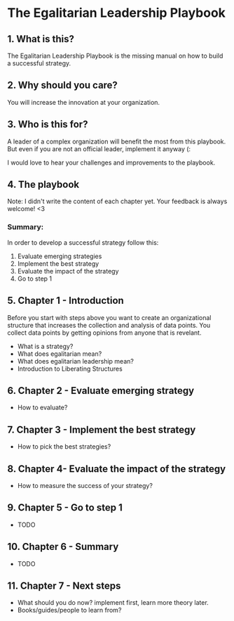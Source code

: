 <!-- numbers -->

# The Egalitarian Leadership Playbook

## 1. What is this?
The Egalitarian Leadership Playbook is the missing manual on how to build a successful strategy.

## 2. Why should you care?
You will increase the innovation at your organization.

## 3. Who is this for?
A leader of a complex organization will benefit the most from this playbook. But even if you are not an official leader, implement it anyway (: 

I would love to hear your challenges and improvements to the playbook.

## 4. The playbook
Note: I didn't write the content of each chapter yet. Your feedback is always welcome! <3

### Summary:

In order to develop a successful strategy follow this:
1. Evaluate emerging strategies
1. Implement the best strategy
1. Evaluate the impact of the strategy
1. Go to step 1

## 5. Chapter 1 - Introduction

Before you start with steps above you want to create an organizational structure that increases the collection and analysis of data points. You collect data points by getting opinions from anyone that is revelant.

* What is a strategy?
* What does egalitarian mean?
* What does egalitarian leadership mean?
* Introduction to Liberating Structures

## 6. Chapter 2 - Evaluate emerging strategy
* How to evaluate?

## 7. Chapter 3 - Implement the best strategy
* How to pick the best strategies?

## 8. Chapter 4- Evaluate the impact of the strategy
* How to measure the success of your strategy?

## 9. Chapter 5 - Go to step 1
* TODO

## 10. Chapter 6 - Summary
* TODO

## 11. Chapter 7 - Next steps
* What should you do now? implement first, learn more theory later.
* Books/guides/people to learn from?

